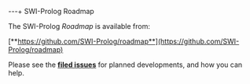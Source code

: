 ---+ SWI-Prolog Roadmap


The SWI-Prolog *Roadmap* is available from:

[**https://github.com/SWI-Prolog/roadmap**](https://github.com/SWI-Prolog/roadmap)

Please see the [**filed
issues**](https://github.com/SWI-Prolog/roadmap/issues) for planned
developments, and how you can help.
